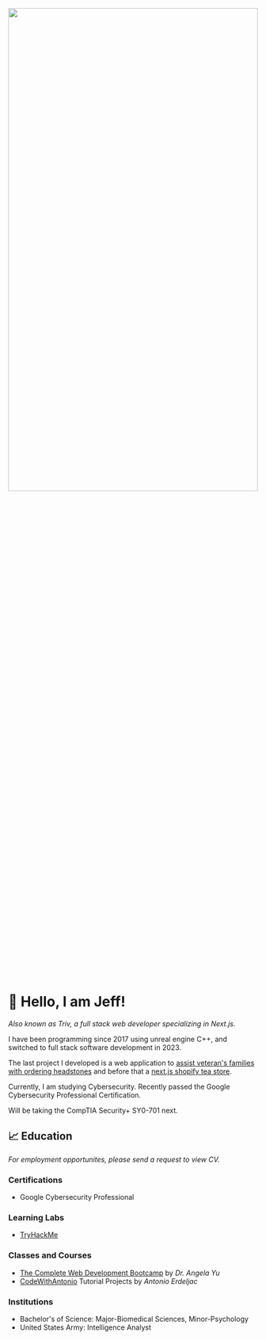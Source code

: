 
<div id="header" align="center">
  <img src="https://github.com/Triv2/Triv2/assets/126743500/144fbd3d-2e07-4e03-8956-5275016e9994" width="100%" height="50%"/>
</div>

# :wave: Hello, I am Jeff! 

*Also known as Triv, a full stack web developer specializing in Next.js.*

<p>I have been programming since 2017 using unreal engine C++, and switched to full stack software development in 2023.</p>

The last project I developed is a web application to [assist veteran's families with ordering headstones](https://vets-weld.vercel.app/) and before that a [next.js shopify tea store](https://tea-shop-mu.vercel.app/).
 
<p> Currently, I am studying Cybersecurity. Recently passed the Google Cybersecurity Professional Certification. </p>
<p>Will be taking the CompTIA Security+ SY0-701 next.</p>

<!---[![TryHackMe](https://tryhackme-badges.s3.amazonaws.com/triviallore.png)](https://tryhackme.com/api/v2/badges/public-profile?userPublicId=3019780)--->

## :chart_with_upwards_trend: Education
*For employment opportunites, please send a request to view CV.*


 ### Certifications
   - Google Cybersecurity Professional

 ### Learning Labs
   - [TryHackMe](https://tryhackme.com/p/triviallore)

 ### Classes and Courses
   - [The Complete Web Development Bootcamp](https://www.udemy.com/course/the-complete-web-development-bootcamp/) by *Dr. Angela Yu*
   - [CodeWithAntonio](https://www.codewithantonio.com/) Tutorial Projects by *Antonio Erdeljac*

### Institutions
   - Bachelor's of Science: Major-Biomedical Sciences, Minor-Psychology
   - United States Army: Intelligence Analyst




<!---[![Triv's GitHub stats](https://github-readme-stats.vercel.app/api?username=Triv2)](https://github.com/Triv2/github-readme-stats)
--->


<!---
Triv2/Triv2 is a ✨ special ✨ repository because its `README.md` (this file) appears on your GitHub profile.
You can click the Preview link to take a look at your changes.
--->

